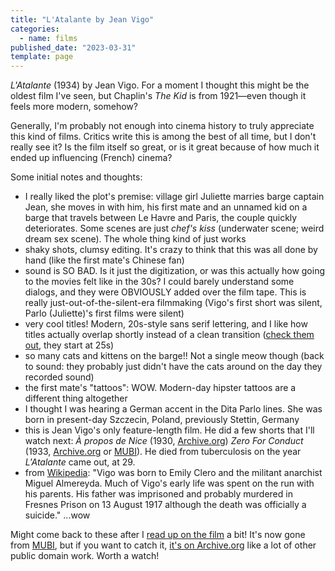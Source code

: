 ```yaml
---
title: "L'Atalante by Jean Vigo"
categories:
  - name: films
published_date: "2023-03-31"
template: page
---
```


_L'Atalante_ (1934) by Jean Vigo. For a moment I thought this might be the oldest film I've seen, but Chaplin's _The Kid_ is from 1921—even though it feels more modern, somehow?

Generally, I'm probably not enough into cinema history to truly appreciate this kind of films. Critics write this is among the best of all time, but I don't really see it? Is the film itself so great, or is it great because of how much it ended up influencing (French) cinema?

Some initial notes and thoughts:

- I really liked the plot's premise: village girl Juliette marries barge captain Jean, she moves in with him, his first mate and an unnamed kid on a barge that travels between Le Havre and Paris, the couple quickly deteriorates. Some scenes are just _chef's kiss_ (underwater scene; weird dream sex scene). The whole thing kind of just works
- shaky shots, clumsy editing. It's crazy to think that this was all done by hand (like the first mate's Chinese fan)
- sound is SO BAD. Is it just the digitization, or was this actually how going to the movies felt like in the 30s? I could barely understand some dialogs, and they were OBVIOUSLY added over the film tape. This is really just-out-of-the-silent-era filmmaking (Vigo's first short was silent, Parlo (Juliette)'s first films were silent)
- very cool titles! Modern, 20s-style sans serif lettering, and I like how titles actually overlap shortly instead of a clean transition ([check them out](https://archive.org/details/JeanVigoLAtalante19342), they start at 25s)
- so many cats and kittens on the barge!! Not a single meow though (back to sound: they probably just didn't have the cats around on the day they recorded sound)
- the first mate's "tattoos": WOW. Modern-day hipster tattoos are a different thing altogether
- I thought I was hearing a German accent in the Dita Parlo lines. She was born in present-day Szczecin, Poland, previously Stettin, Germany
- this is Jean Vigo's only feature-length film. He did a few shorts that I'll watch next: _À propos de Nice_ (1930, [Archive.org](https://archive.org/details/A_propos_de_Nice)) _Zero For Conduct_ (1933, [Archive.org](https://archive.org/details/zero_de_conduite) or [MUBI](https://mubi.com/films/zero-for-conduct)). He died from tuberculosis on the year _L'Atalante_ came out, at 29.
- from [Wikipedia](https://en.wikipedia.org/wiki/Jean_Vigo): "Vigo was born to Emily Clero and the militant anarchist Miguel Almereyda. Much of Vigo's early life was spent on the run with his parents. His father was imprisoned and probably murdered in Fresnes Prison on 13 August 1917 although the death was officially a suicide." ...wow

Might come back to these after I [read up on the film](https://www.bfi.org.uk/sight-and-sound/features/l-atalante-jean-vigo-1934-greatest-films-poll) a bit! It's now gone from [MUBI](https://mubi.com/films/latalante), but if you want to catch it, [it's on Archive.org](https://archive.org/details/JeanVigoLAtalante19342) like a lot of other public domain work. Worth a watch!
